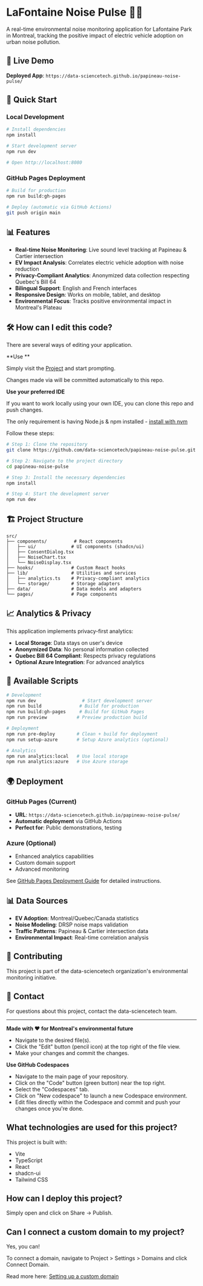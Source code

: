 # LaFontaine Noise Pulse 🎵🌿

A real-time environmental noise monitoring application for Lafontaine Park in Montreal, tracking the positive impact of electric vehicle adoption on urban noise pollution.

## 🌟 Live Demo

**Deployed App**: `https://data-sciencetech.github.io/papineau-noise-pulse/`

## 🚀 Quick Start

### Local Development
```bash
# Install dependencies
npm install

# Start development server
npm run dev

# Open http://localhost:8080
```

### GitHub Pages Deployment
```bash
# Build for production
npm run build:gh-pages

# Deploy (automatic via GitHub Actions)
git push origin main
```

## 📊 Features

- **Real-time Noise Monitoring**: Live sound level tracking at Papineau & Cartier intersection
- **EV Impact Analysis**: Correlates electric vehicle adoption with noise reduction
- **Privacy-Compliant Analytics**: Anonymized data collection respecting Quebec's Bill 64
- **Bilingual Support**: English and French interfaces
- **Responsive Design**: Works on mobile, tablet, and desktop
- **Environmental Focus**: Tracks positive environmental impact in Montreal's Plateau

## 🛠️ How can I edit this code?

There are several ways of editing your application.

**Use **

Simply visit the [ Project](https://.dev/projects/728dbb75-a49c-4767-a13f-cb670f9380ce) and start prompting.

Changes made via will be committed automatically to this repo.

**Use your preferred IDE**

If you want to work locally using your own IDE, you can clone this repo and push changes.

The only requirement is having Node.js & npm installed - [install with nvm](https://github.com/nvm-sh/nvm#installing-and-updating)

Follow these steps:

```sh
# Step 1: Clone the repository
git clone https://github.com/data-sciencetech/papineau-noise-pulse.git

# Step 2: Navigate to the project directory
cd papineau-noise-pulse

# Step 3: Install the necessary dependencies
npm install

# Step 4: Start the development server
npm run dev
```

## 🏗️ Project Structure

```
src/
├── components/          # React components
│   ├── ui/             # UI components (shadcn/ui)
│   ├── ConsentDialog.tsx
│   ├── NoiseChart.tsx
│   └── NoiseDisplay.tsx
├── hooks/              # Custom React hooks
├── lib/                # Utilities and services
│   ├── analytics.ts    # Privacy-compliant analytics
│   └── storage/        # Storage adapters
├── data/               # Data models and adapters
└── pages/              # Page components
```

## 📈 Analytics & Privacy

This application implements privacy-first analytics:

- **Local Storage**: Data stays on user's device
- **Anonymized Data**: No personal information collected
- **Quebec Bill 64 Compliant**: Respects privacy regulations
- **Optional Azure Integration**: For advanced analytics

## 🔧 Available Scripts

```bash
# Development
npm run dev                 # Start development server
npm run build              # Build for production
npm run build:gh-pages     # Build for GitHub Pages
npm run preview           # Preview production build

# Deployment
npm run pre-deploy        # Clean + build for deployment
npm run setup-azure       # Setup Azure analytics (optional)

# Analytics
npm run analytics:local   # Use local storage
npm run analytics:azure   # Use Azure storage
```

## 🌍 Deployment

### GitHub Pages (Current)
- **URL**: `https://data-sciencetech.github.io/papineau-noise-pulse/`
- **Automatic deployment** via GitHub Actions
- **Perfect for**: Public demonstrations, testing

### Azure (Optional)
- Enhanced analytics capabilities
- Custom domain support
- Advanced monitoring

See [GitHub Pages Deployment Guide](./docs/GITHUB_PAGES_DEPLOYMENT.md) for detailed instructions.

## 📊 Data Sources

- **EV Adoption**: Montreal/Quebec/Canada statistics
- **Noise Modeling**: DRSP noise maps validation
- **Traffic Patterns**: Papineau & Cartier intersection data
- **Environmental Impact**: Real-time correlation analysis

## 🤝 Contributing

This project is part of the data-sciencetech organization's environmental monitoring initiative.

## 📧 Contact

For questions about this project, contact the data-sciencetech team.

---

**Made with ❤️ for Montreal's environmental future**

- Navigate to the desired file(s).
- Click the "Edit" button (pencil icon) at the top right of the file view.
- Make your changes and commit the changes.

**Use GitHub Codespaces**

- Navigate to the main page of your repository.
- Click on the "Code" button (green button) near the top right.
- Select the "Codespaces" tab.
- Click on "New codespace" to launch a new Codespace environment.
- Edit files directly within the Codespace and commit and push your changes once you're done.

## What technologies are used for this project?

This project is built with:

- Vite
- TypeScript
- React
- shadcn-ui
- Tailwind CSS

## How can I deploy this project?

Simply open [](https://.dev/projects/728dbb75-a49c-4767-a13f-cb670f9380ce) and click on Share -> Publish.

## Can I connect a custom domain to my project?

Yes, you can!

To connect a domain, navigate to Project > Settings > Domains and click Connect Domain.

Read more here: [Setting up a custom domain](https://docs..dev/tips-tricks/custom-domain#step-by-step-guide)